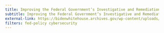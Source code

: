```yaml
---
title: Improving the Federal Government’s Investigative and Remediation Capabilities Related to Cybersecurity Incident
subtitle: Improving the Federal Government’s Investigative and Remediation Capabilities Related to Cybersecurity Incident
external-link: https://bidenwhitehouse.archives.gov/wp-content/uploads/2021/08/M-21-31-Improving-the-Federal-Governments-Investigative-and-Remediation-Capabilities-Related-to-Cybersecurity-Incidents.pdf
filters: fed-policy cybersecurity
---
```

